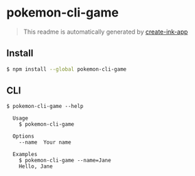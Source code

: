 # pokemon-cli-game

> This readme is automatically generated by [create-ink-app](https://github.com/vadimdemedes/create-ink-app)


## Install

```bash
$ npm install --global pokemon-cli-game
```


## CLI

```
$ pokemon-cli-game --help

  Usage
    $ pokemon-cli-game

  Options
    --name  Your name

  Examples
    $ pokemon-cli-game --name=Jane
    Hello, Jane
```
